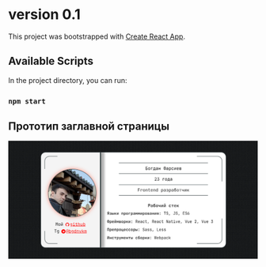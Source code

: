 # version 0.1


This project was bootstrapped with [Create React App](https://github.com/facebook/create-react-app).

## Available Scripts

In the project directory, you can run: 
### `npm start`



## Прототип заглавной страницы

![Заглавная страница сайта](./src/assets/site%20prototype.png)